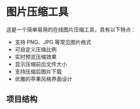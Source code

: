 # 图片压缩工具

这是一个简单易用的在线图片压缩工具，具有以下特点：

- 支持 PNG、JPG 等常见图片格式
- 可自定义压缩比例
- 实时预览压缩效果
- 显示压缩前后文件大小
- 支持压缩后图片下载
- 优雅的苹果风格界面设计

## 项目结构 